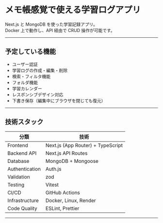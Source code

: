 # メモ帳感覚で使える学習ログアプリ

Next.js と MongoDB を使った学習記録アプリ。  
Docker 上で動作し、API 経由で CRUD 操作が可能です。

---

## 予定している機能

- ユーザー認証
- 学習ログの作成・編集・削除
- 検索・フィルタ機能
- フォルダ機能
- 学習カレンダー
- レスポンシブデザイン対応
- 下書き保存（編集中にブラウザを閉じても復元）

---

## 技術スタック

| 分類           | 技術                              |
| -------------- | --------------------------------- |
| Frontend       | Next.js (App Router) + TypeScript |
| Backend API    | Next.js API Routes                |
| Database       | MongoDB + Mongoose                |
| Authentication | Auth.js                           |
| Validation     | zod                               |
| Testing        | Vitest                            |
| CI/CD          | GitHub Actions                    |
| Infrastructure | Docker, Linux, Render             |
| Code Quality   | ESLint, Prettier                  |

---
